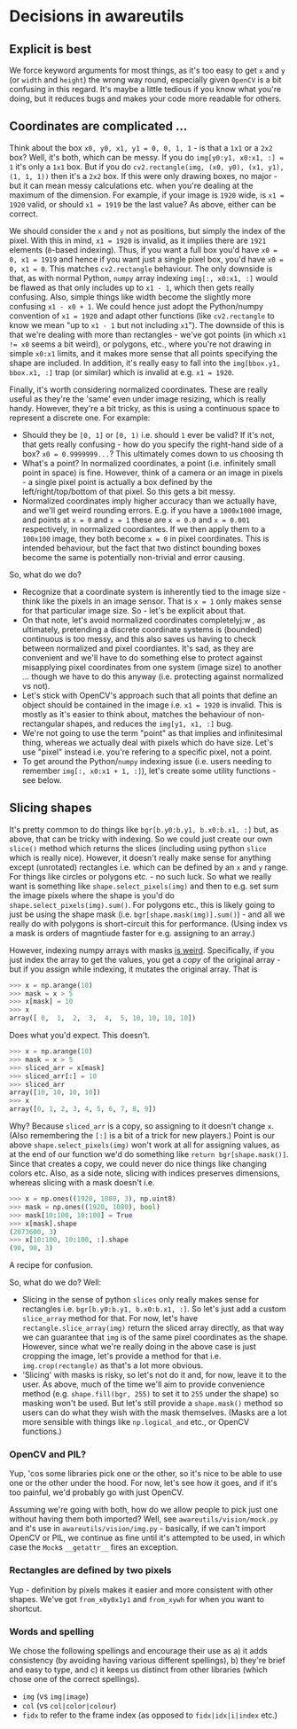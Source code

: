 # Decisions in awareutils

## Explicit is best

We force keyword arguments for most things, as it's too easy to get `x` and `y` (or `width` and `height`) the wrong way round, especially given `OpenCV` is a bit confusing in this regard. It's maybe a little tedious if you know what you're doing, but it reduces bugs and makes your code more readable for others.

## Coordinates are complicated ...

Think about the box `x0, y0, x1, y1 = 0, 0, 1, 1` - is that a `1x1` or a `2x2` box? Well, it's both, which can be messy. If you do `img[y0:y1, x0:x1, :] = 1` it's only a `1x1` box. But if you do `cv2.rectangle(img, (x0, y0), (x1, y1), (1, 1, 1))` then it's a `2x2` box. If this were only drawing boxes, no major - but it can mean messy calculations etc. when you're dealing at the maximum of the dimension. For example, if your image is `1920` wide, is `x1 = 1920` valid, or should `x1 = 1919` be the last value? As above, either can be correct.

We should consider the `x` and `y` not as positions, but simply the index of the pixel. With this in mind, `x1 = 1920` is invalid, as it implies there are `1921` elements (`0`-based indexing). Thus, if you want a full box you'd have `x0 = 0, x1 = 1919` and hence if you want just a single pixel box, you'd have `x0 = 0, x1 = 0`. This matches `cv2.rectangle` behaviour. The only downside is that, as with normal Python, `numpy` array indexing `img[:, x0:x1, :]` would be flawed as that only includes up to `x1 - 1`, which then gets really confusing. Also, simple things like width become the slightly more confusing `x1 - x0 + 1`. We could hence just adopt the Python/numpy convention of `x1 = 1920` and adapt other functions (like `cv2.rectangle` to know we mean "up to `x1 - 1` but not including `x1`"). The downside of this is that we're dealing with more than rectangles - we've got points (in which `x1 != x0` seems a bit weird), or polygons, etc., where you're not drawing in simple `x0:x1` limits, and it makes more sense that all points specifying the shape are included. In addition, it's really easy to fall into the `img[bbox.y1, bbox.x1, :]` trap (or similar) which is invalid at e.g. `x1 = 1920`.

Finally, it's worth considering normalized coordinates. These are really useful as they're the 'same' even under image resizing, which is really handy. However, they're a bit tricky, as this is using a continuous space to represent a discrete one. For example:

- Should they be `[0, 1]` or `[0, 1)` i.e. should `1` ever be valid? If it's not, that gets really confusing - how do you specify the right-hand side of a box? `x0 = 0.9999999...`? This ultimately comes down to us choosing th
- What's a point? In normalized coordinates, a point (i.e. infinitely small point in space) is fine. However, think of a camera or an image in pixels - a single pixel point is actually a box defined by the left/right/top/bottom of that pixel. So this gets a bit messy.
- Normalized coordinates imply higher accuracy than we actually have, and we'll get weird rounding errors. E.g. if you have a `1000x1000` image, and points at `x = 0` and `x = 1` these are `x = 0.0` and `x = 0.001` respectively, in normalized coordiantes. If we then apply them to a `100x100` image, they both become `x = 0` in pixel coordinates. This is intended behaviour, but the fact that two distinct bounding boxes become the same is potentially non-trivial and error causing.

So, what do we do?

- Recognize that a coordinate system is inherently tied to the image size - think like the pixels in an image sensor. That is `x = 1` only makes sense for that particular image size. So - let's be explicit about that.
- On that note, let's avoid normalized coordinates completelyj:w
, as ultimately, pretending a discrete coordinate systems is (bounded) continuous is too messy, and this also saves us having to check between normalized and pixel coordiantes. It's sad, as they are convenient and we'll have to do something else to protect against misapplying pixel coordinates from one system (image size) to another ... though we have to do this anyway (i.e. protecting against normalized vs not).
- Let's stick with OpenCV's approach such that all points that define an object should be contained in the image i.e. `x1 = 1920` is invalid. This is mostly as it's easier to think about, matches the behaviour of non-rectangular shapes, and reduces the `img[y1, x1, :]` bug.
- We're not going to use the term "point" as that implies and infinitesimal thing, whereas we actually deal with pixels which do have size. Let's use "pixel" instead i.e. you're refering to a specific pixel, not a point.
- To get around the Python/`numpy` indexing issue (i.e. users needing to remember `img[:, x0:x1 + 1, :]`), let's create some utility functions - see below.

## Slicing shapes

It's pretty common to do things like `bgr[b.y0:b.y1, b.x0:b.x1, :]` but, as above, that can be tricky with indexing. So we could just create our own `slice()` method which returns the slices (including using python `slice` which is really nice). However, it doesn't really make sense for anything except (unrotated) rectangles i.e. which can be defined by an `x` and `y` range. For things like circles or polygons etc. - no such luck. So what we really want is something like `shape.select_pixels(img)` and then to e.g. set sum the image pixels where the shape is you'd do `shape.select_pixels(img).sum()`. For polygons etc., this is likely going to just be using the shape mask (i.e. `bgr[shape.mask(img)].sum()`) - and all we really do with polygons is short-circuit this for performance. (Using index vs a mask is orders of magntiude faster for e.g. assigning to an array.)

However, indexing numpy arrays with masks [is weird](https://numpy.org/doc/stable/user/basics.indexing.html#assigning-values-to-indexed-arrays). Specifically, if you just index the array to get the values, you get a *copy* of the original array - but if you assign while indexing, it mutates the original array. That is

```python
>>> x = np.arange(10) 
>>> mask = x > 5
>>> x[mask] = 10
>>> x
array([ 0,  1,  2,  3,  4,  5, 10, 10, 10, 10])
```

Does what you'd expect. This doesn't.

```python
>>> x = np.arange(10) 
>>> mask = x > 5 
>>> sliced_arr = x[mask]
>>> sliced_arr[:] = 10 
>>> sliced_arr
array([10, 10, 10, 10])
>>> x
array([0, 1, 2, 3, 4, 5, 6, 7, 8, 9])
```

Why? Because `sliced_arr` is a copy, so assigning to it doesn't change `x`. (Also remembering the `[:]` is a bit of a trick for new players.) Point is our above `shape.select_pixels(img)` won't work at all for assigning values, as at the end of our function we'd do something like `return bgr[shape.mask()]`. Since that creates a copy, we could never do nice things like changing colors etc. Also, as a side note, slicing with indices preserves dimensions, whereas slicing with a mask doesn't i.e.

```python
>>> x = np.ones((1920, 1080, 3), np.uint8) 
>>> mask = np.ones((1920, 1080), bool)
>>> mask[10:100, 10:100] = True
>>> x[mask].shape
(2073600, 3)
>>> x[10:100, 10:100, :].shape
(90, 90, 3)
```

A recipe for confusion.

So, what do we do? Well:

- Slicing in the sense of python `slices` only really makes sense for rectangles i.e. `bgr[b.y0:b.y1, b.x0:b.x1, :]`. So let's just add a custom `slice_array` method for that. For now, let's have `rectangle.slice_array(img)` return the sliced array directly, as that way we can guarantee that `img` is of the same pixel coordinates as the shape. However, since what we're really doing in the above case is just cropping the image, let's provide a method for that i.e. `img.crop(rectangle)` as that's a lot more obvious.
- 'Slicing' with masks is risky, so let's not do it and, for now, leave it to the user. As above, much of the time we'll aim to provide convenience method (e.g. `shape.fill(bgr, 255)` to set it to `255` under the shape) so masking won't be used. But let's still provide a `shape.mask()` method so users can do what they wish with the mask themselves. (Masks are a lot more sensible with things like `np.logical_and` etc., or OpenCV functions.)

### OpenCV and PIL?

Yup, 'cos some libraries pick one or the other, so it's nice to be able to use one or the other under the hood. For now, let's see how it goes, and if it's too painful, we'd probably go with just OpenCV. 

Assuming we're going with both, how do we allow people to pick just one without having them both imported? Well, see `awareutils/vision/mock.py` and it's use in `awareutils/vision/img.py` - basically, if we can't import OpenCV or PIL, we continue as fine until it's attempted to be used, in which case the `Mock`s `__getattr__` fires an exception.

### Rectangles are defined by two pixels

Yup - definition by pixels makes it easier and more consistent with other shapes. We've got `from_x0y0x1y1` and `from_xywh` for when you want to shortcut.

### Words and spelling

We chose the following spellings and encourage their use as a) it adds consistency (by avoiding having various different spellings), b) they're brief and easy to type, and c) it keeps us distinct from other libraries (which chose one of the correct spellings).

- `img` (vs `img|image`)
- `col` (vs `col|color|colour`)
- `fidx` to refer to the frame index (as opposed to `fidx|idx|i|index` etc.)
